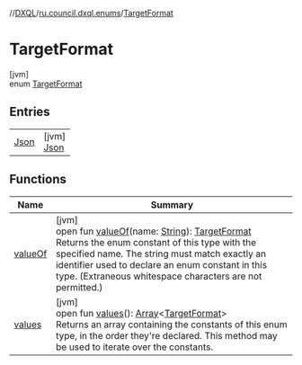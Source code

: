 //[DXQL](../../../index.md)/[ru.council.dxql.enums](../index.md)/[TargetFormat](index.md)

# TargetFormat

[jvm]\
enum [TargetFormat](index.md)

## Entries

| | |
|---|---|
| [Json](-json/index.md) | [jvm]<br>[Json](-json/index.md) |

## Functions

| Name | Summary |
|---|---|
| [valueOf](value-of.md) | [jvm]<br>open fun [valueOf](value-of.md)(name: [String](https://docs.oracle.com/javase/8/docs/api/java/lang/String.html)): [TargetFormat](index.md)<br>Returns the enum constant of this type with the specified name. The string must match exactly an identifier used to declare an enum constant in this type. (Extraneous whitespace characters are not permitted.) |
| [values](values.md) | [jvm]<br>open fun [values](values.md)(): [Array](https://kotlinlang.org/api/latest/jvm/stdlib/kotlin/-array/index.html)&lt;[TargetFormat](index.md)&gt;<br>Returns an array containing the constants of this enum type, in the order they're declared. This method may be used to iterate over the constants. |
